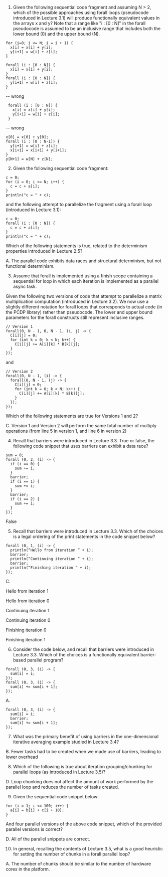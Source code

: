 1. Given the following sequential code fragment and assuming N > 2, 
which of the possible approaches using forall loops (pseudocode introduced in Lecture 3.1)
will produce functionally equivalent values in the arrays x and y? 
Note that a range like "i : [0 : N]" in the forall pseudocode is assumed to be an inclusive range
that includes both the lower bound (0) and the upper bound (N).
  
```
for (i=0; i <= N; i = i + 1) {
  x[i] = x[i] + y[i];
  y[i+1] = w[i] + z[i];
}
```

``` 
forall (i : [0 : N]) {
  x[i] = x[i] + y[i];
}
forall (i : [0 : N]) {
  y[i+1] = w[i] + z[i];
}
``` 
  -- wrong

```
 forall (i : [0 : N]) {
   x[i] = x[i] + y[i];
   y[i+1] = w[i] + z[i];
 }
```

 -- wrong
 
 ``` 
 x[0] = x[0] + y[0];
 forall (i : [0 : N-1]) {
   y[i+1] = w[i] + z[i];
   x[i+1] = x[i+1] + y[i+1];
 }
 y[N+1] = w[N] + z[N];
 ```
 

2. Given the following sequential code fragment:

``` 
c = 0;
for (i = 0; i <= N; i++) {
  c = c + a[i];
}
println("c = " + c);
```
and the following attempt to parallelize the fragment using a forall loop (introduced in Lecture 3.1):

``` 
c = 0;
forall (i : [0 : N]) {
  c = c + a[i];
}
println("c = " + c);
```

Which of the following statements is true, related to the determinism properties introduced in Lecture 2.5?

A. The parallel code exhibits data races and structural determinism, but not functional determinism.

3. Assume that forall is implemented using a finish scope containing a sequential for loop in which each iteration 
is implemented as a parallel async task.

Given the following two versions of code that attempt to parallelize a matrix multiplication computation (introduced in Lecture 3.2). We now use a slightly different notation for forall loops that corresponds to actual code (in the PCDP library) rather than pseudocode. The lower and upper bound parameters for the forall constructs still represent inclusive ranges.

``` 
// Version 1
forall(0, N - 1, 0, N - 1, (i, j) -> {
  C[i][j] = 0;
  for (int k = 0; k < N; k++) {
    C[i][j] += A[i][k] * B[k][j];
  }
});    
```

and 

``` 
// Version 2
forall(0, N - 1, (i) -> {
  forall(0, N - 1, (j) -> {
    C[i][j] = 0;
    for (int k = 0; k < N; k++) {
      C[i][j] += A[i][k] * B[k][j];
    }
  });
});
```

Which of the following statements are true for Versions 1 and 2?

C. Version 1 and Version 2 will perform the same total number of multiply operations (from line 5 in version 1, and line 6 in version 2)

4. Recall that barriers were introduced in Lecture 3.3. True or false, the following code snippet that uses barriers can exhibit a data race?

``` 
sum = 0;
forall (0, 2, (i) -> {
  if (i == 0) {
    sum += i;
  }
  barrier;
  if (i == 1) {
    sum += i;
  }
  barrier;
  if (i == 2) {
    sum += i;
  }
});
```

False

5. Recall that barriers were introduced in Lecture 3.3. Which of the choices is a legal ordering of the print statements in the code snippet below?

``` 
forall (0, 1, (i) -> {
  println(“Hello from iteration “ + i);
  barrier;
  println(“Continuing iteration “ + i);
  barrier;
  println(“Finishing iteration “ + i);
});
```

C.

Hello from iteration 1

Hello from iteration 0

Continuing iteration 1

Continuing iteration 0

Finishing iteration 0

Finishing iteration 1

6. Consider the code below, and recall that barriers were introduced in Lecture 3.3. Which of the choices is a functionally equivalent barrier-based parallel program?
   
``` 
forall (0, 3, (i) -> {
  sum[i] = i;
});
forall (0, 3, (i) -> {
  sum[i] += sum[i + 1];
});
```

A.
``` 
forall (0, 3, (i) -> {
  sum[i] = i;
  barrier;
  sum[i] += sum[i + 1];
});
```

7. What was the primary benefit of using barriers in the one-dimensional iterative averaging example studied in Lecture 3.4?


B. Fewer tasks had to be created when we made use of barriers, leading to lower overhead

8. Which of the following is true about iteration grouping/chunking for parallel loops (as introduced in Lecture 3.5)?

D. Loop chunking does not affect the amount of work performed by the parallel loop and reduces the number of tasks created.

9. Given the sequential code snippet below:

``` 
for (i = 1; i <= 100; i++) {
  a[i] = b[i] + c[i + 10];
}
```

And four parallel versions of the above code snippet, which of the provided parallel versions is correct?

D. All of the parallel snippets are correct.

10. In general, recalling the contents of Lecture 3.5, what is a good heuristic for setting the number of chunks in a forall parallel loop?

A. The number of chunks should be similar to the number of hardware cores in the platform.
    

